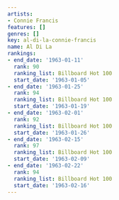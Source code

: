 ```yaml
---
artists:
- Connie Francis
features: []
genres: []
key: al-di-la-connie-francis
name: Al Di La
rankings:
- end_date: '1963-01-11'
  rank: 90
  ranking_list: Billboard Hot 100
  start_date: '1963-01-05'
- end_date: '1963-01-25'
  rank: 94
  ranking_list: Billboard Hot 100
  start_date: '1963-01-19'
- end_date: '1963-02-01'
  rank: 92
  ranking_list: Billboard Hot 100
  start_date: '1963-01-26'
- end_date: '1963-02-15'
  rank: 97
  ranking_list: Billboard Hot 100
  start_date: '1963-02-09'
- end_date: '1963-02-22'
  rank: 94
  ranking_list: Billboard Hot 100
  start_date: '1963-02-16'
---
```


